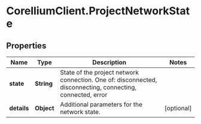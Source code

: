 # CorelliumClient.ProjectNetworkState

## Properties

Name | Type | Description | Notes
------------ | ------------- | ------------- | -------------
**state** | **String** | State of the project network connection. One of: disconnected, disconnecting, connecting, connected, error | 
**details** | **Object** | Additional parameters for the network state. | [optional] 


